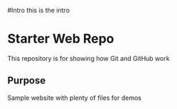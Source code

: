 #Intro
this is the intro

# Starter Web Repo

This repository is for showing how Git and GitHub work

## Purpose

Sample website with plenty of files for demos
